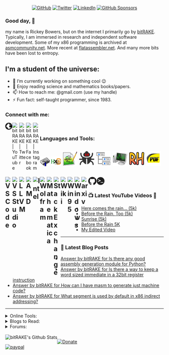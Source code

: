 <p align="center">
<a href="https://github.com/bitRAKE"><img src="https://img.shields.io/github/followers/bitRAKE.svg?label=GitHub&style=social" alt="GitHub"></a>
<a href="https://twitter.com/bitRAKE0"><img src="https://img.shields.io/twitter/follow/bitRAKE?label=Twitter&style=social" alt="Twitter"></a>
<a href="https://www.linkedin.com/in/bitRAKE"><img src="https://img.shields.io/badge/LinkedIn--_.svg?style=social&logo=linkedin" alt="LinkedIn"></a>
<a href="https://github.com/sponsors/bitRAKE"><img src="https://img.shields.io/badge/GitHub_Sponsors--_.svg?style=social&logo=github&logoColor=EA4AAA" alt="GitHub Sponsors"></a>
</p>

### Good day, 👋
my name is Rickey Bowers, but on the internet I primarily go by [bitRAKE][website]. Typically, I am immersed in research and independent software development. Some of my x86 programming is archived at [asmcommunity.net](https://www.google.com/search?q=asmcommunity+%22bitRAKE%22). More recent at [flatassembler.net](https://www.google.com/search?q=asmcommunity+%22bitRAKE%22). And many more bits have been lost to entropy.

## I'm a student of the universe:
- 🔭 I’m currently working on something cool 😉
- 📕 Enjoy reading science and mathematics books/papers.
- 📫 How to reach me: @gmail.com (use my handle)
- ⚡ Fun fact: self-taught programmer, since 1983.

### Connect with me:

[<img align="left" alt="bitRAKE.com" width="22px" src="https://raw.githubusercontent.com/iconic/open-iconic/master/svg/globe.svg" />][website]
[<img align="left" alt="bitRAKE | YouTube" width="22px" src="https://cdn.jsdelivr.net/npm/simple-icons@v3/icons/youtube.svg" />][youtube]
[<img align="left" alt="bitRAKE | Twitter" width="22px" src="https://cdn.jsdelivr.net/npm/simple-icons@v3/icons/twitter.svg" />][twitter]
[<img align="left" alt="bitRAKE | Facebook" width="22px" src="https://cdn.jsdelivr.net/npm/simple-icons@3.3.0/icons/facebook.svg" />][facebook]
[<img align="left" alt="bitRAKE | Instagram" width="22px" src="https://cdn.jsdelivr.net/npm/simple-icons@v3/icons/instagram.svg" />][instagram]

<br />

### Languages and Tools:

[![fasmg](https://github.com/bitRAKE/bitRAKE/blob/master/icons/fasm.png)](https://flatassembler.net/)
[![HxD](https://github.com/bitRAKE/bitRAKE/blob/master/icons/HxD.png?raw=true)](https://mh-nexus.de/en/hxd/)
[![Notepad++](https://github.com/bitRAKE/bitRAKE/blob/master/icons/N++.png?raw=true)](https://notepad-plus-plus.org/)
[![x64dbg](https://github.com/bitRAKE/bitRAKE/blob/master/icons/x64dbg.png?raw=true)](https://x64dbg.com/)
[![Dependancies](https://github.com/bitRAKE/bitRAKE/blob/master/icons/Dependancies.png?raw=true)](https://github.com/lucasg/Dependencies)
[![ProcessHacker](https://github.com/bitRAKE/bitRAKE/blob/master/icons/PH.png?raw=true)](https://processhacker.sourceforge.io/)
[![Resource Hacker](https://github.com/bitRAKE/bitRAKE/blob/master/icons/RH.png?raw=true)](http://www.angusj.com/resourcehacker/)
[![SumatraPDF](https://github.com/bitRAKE/bitRAKE/blob/master/icons/SumatraPDF.png?raw=true)](https://www.sumatrapdfreader.org/free-pdf-reader.html)
<br />
---
[<img align="left" alt="VSCode" width="22px" src="https://code.visualstudio.com/assets/favicon.ico" />](https://github.com/microsoft/vscode)
[<img align="left" alt="VSStudio" width="22px" src="https://devblogs.microsoft.com/wp-content/uploads/sites/44/2019/03/visual-studio.png" />](https://visualstudio.microsoft.com/downloads/)
[<img align="left" alt="LLVM" width="22px" src="https://res-3.cloudinary.com/crunchbase-production/image/upload/c_lpad,h_170,w_170,f_auto,b_white,q_auto:eco/mkqbfktqzgyxikmnc5ey" />](https://llvm.org/)
[<img align="left" alt="AMD" width="22px" src="https://cdn.jsdelivr.net/npm/simple-icons@3.3.0/icons/amd.svg" />](https://developer.amd.com/resources/developer-guides-manuals/)
[<img align="left" alt="Intel" width="22px" src="https://cdn.jsdelivr.net/npm/simple-icons@3.3.0/icons/intel.svg" />](https://software.intel.com/content/www/us/en/develop/articles/intel-sdm.html)
[<img align="left" alt="Wolfram" width="22px" src="https://cdn.jsdelivr.net/npm/simple-icons@3.3.0/icons/wolframlanguage.svg" />](https://www.wolfram.com/language/)
[<img align="left" alt="Mathematica" width="22px" src="https://cdn.jsdelivr.net/npm/simple-icons@3.3.0/icons/wolframmathematica.svg" />](https://blog.wolfram.com/)
[<img align="left" alt="Stack Exchange" width="22px" src="https://cdn.jsdelivr.net/npm/simple-icons@3.3.0/icons/stackexchange.svg" />](https://meta.stackexchange.com/users/824897/)
[<img align="left" alt="Wiki" width="22px" src="https://cdn.jsdelivr.net/npm/simple-icons@3.3.0/icons/wikipedia.svg" />](https://en.wikipedia.org/wiki/User:BitRAKE)
[<img align="left" alt="Win95" width="22px" src="https://cdn.jsdelivr.net/npm/simple-icons@3.3.0/icons/windows95.svg" />](https://archive.org/details/windows_95_vdi)
[<img align="left" alt="Windows" width="22px" src="https://cdn.jsdelivr.net/npm/simple-icons@3.3.0/icons/windows.svg" />](https://docs.microsoft.com/en-us/windows/win32/apiindex/windows-api-list)
[<img align="left" alt="arxiv" width="22px" src="https://cdn.jsdelivr.net/npm/simple-icons@3.3.0/icons/arxiv.svg" />](https://arxiv.org/archive/cs)
[<img align="left" alt="GitHub" width="26px" src="https://raw.githubusercontent.com/github/explore/78df643247d429f6cc873026c0622819ad797942/topics/github/github.png" />](https://github.com/dank-orb)
[<img align="left" alt="HTML5" width="26px" src="https://raw.githubusercontent.com/github/explore/80688e429a7d4ef2fca1e82350fe8e3517d3494d/topics/terminal/terminal.png" />](https://ss64.com/index.html)
<br />
---
### 📺 Latest YouTube Videos 📸
<!-- YOUTUBE:START -->
- [Here comes the rain... (5k)](https://www.youtube.com/watch?v=Tf56kmEgQ3U)
- [Before the Rain, Too (5k)](https://www.youtube.com/watch?v=gosEuURevJw)
- [Sunrise (5k)](https://www.youtube.com/watch?v=TEMBszAObUo)
- [Before the Rain 5K](https://www.youtube.com/watch?v=D6vXPxbaYdU)
- [My Edited Video](https://www.youtube.com/watch?v=rHLpbPUATCM)
<!-- YOUTUBE:END -->
---
### 📕 Latest Blog Posts
<!-- STACKOVERFLOW:START -->
- [Answer by bitRAKE for Is there any good assembly generation module for Python?](https://stackoverflow.com/questions/15175315/is-there-any-good-assembly-generation-module-for-python/17410146#17410146)
- [Answer by bitRAKE for Is there a way to keep a word sized immediate in a 32bit register instruction](https://stackoverflow.com/questions/17379499/is-there-a-way-to-keep-a-word-sized-immediate-in-a-32bit-register-instruction/17396695#17396695)
- [Answer by bitRAKE for How can I have masm to generate just machine code?](https://stackoverflow.com/questions/14251913/how-can-i-have-masm-to-generate-just-machine-code/15727495#15727495)
- [Answer by bitRAKE for What segment is used by default in x86 indirect addressing?](https://stackoverflow.com/questions/3948961/what-segment-is-used-by-default-in-x86-indirect-addressing/3953158#3953158)
<!-- STACKOVERFLOW:END -->
---
<!--START_SECTION:table-->
<details>
<summary>Online Tools:</summary>

- [Compiler Explorer](https://gcc.godbolt.org/)
- [ShaderToy](https://www.shadertoy.com/)
- [The Book of Shaders](https://thebookofshaders.com/)
- [JSON Edit](http://jsoneditoronline.org/)
- [Desmos](https://www.desmos.com/)
- [CodePen](https://codepen.io/)
- [Observable](https://observablehq.com/)

</details>
<details>
<summary>Blogs to Read:</summary>

- [StuffedCow](https://blog.stuffedcow.net/)

</details>
<details>
<summary>Forums:</summary>

- [fasm](https://board.flatassembler.net/index.php)
- [encode](https://encode.su/forum.php)

</details>
<!--END_SECTION:table-->
<br />
<img align="left" alt="bitRAKE's Github Stats" src="https://github-readme-stats.vercel.app/api?username=bitRAKE&show_icons=true&hide_border=true" />

[![Donate](https://img.shields.io/badge/Donate-PayPal-green.svg)][donate]
<br />
[![paypal](https://www.paypalobjects.com/en_US/i/btn/btn_donateCC_LG.gif)](https://www.paypal.com/cgi-bin/webscr?cmd=_s-xclick&hosted_button_id=Q62RV22AKAX7A)


[website]: https://bitRAKE.code
[twitter]: https://twitter.com/bitRAKE
[youtube]: https://youtube.com/bitRAKE
[instagram]: https://instagram.com/bitRAKE
[facebook]: https://facebook.com
[donate]: https://paypal.me/bitRAKE
